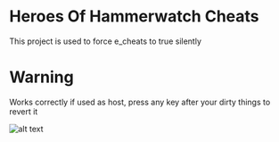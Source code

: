 # Heroes Of Hammerwatch Cheats
This project is used to force e_cheats to true silently

# Warning
Works correctly if used as host, press any key after your dirty things to revert it

![alt text](https://i.imgur.com/elfRxQ6.jpg "PoC")
